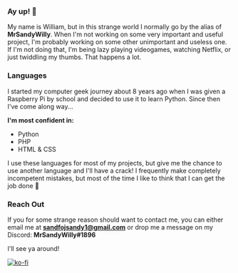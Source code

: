 ### Ay up! 👋
My name is William, but in this strange world I normally go by the alias of **MrSandyWilly**. When I'm not working on some very important and useful project, I'm probably working on some other unimportant and useless one. If I'm not doing that, I'm being lazy playing videogames, watching Netflix, or just twiddling my thumbs. That happens a lot.

### Languages
I started my computer geek journey about 8 years ago when I was given a Raspberry Pi by school and decided to use it to learn Python. Since then I've come along way...

**I'm most confident in:**
* Python
* PHP
* HTML & CSS

I use these languages for most of my projects, but give me the chance to use another language and I'll have a crack! I frequently make completely incompetent mistakes, but most of the time I like to think that I can get the job done 😬

### Reach Out
If you for some strange reason should want to contact me, you can either email me at **sandfojsandy1@gmail.com** or drop me a message on my Discord: **MrSandyWilly#1896**

I'll see ya around!

[![ko-fi](https://ko-fi.com/img/githubbutton_sm.svg)](https://ko-fi.com/Y8Y34KBGP)

<!--
**MrSandyWilly/MrSandyWilly** is a ✨ _special_ ✨ repository because its `README.md` (this file) appears on your GitHub profile.

Here are some ideas to get you started:

- 🔭 I’m currently working on ...
- 🌱 I’m currently learning ...
- 👯 I’m looking to collaborate on ...
- 🤔 I’m looking for help with ...
- 💬 Ask me about ...
- 📫 How to reach me: ...
- 😄 Pronouns: ...
- ⚡ Fun fact: ...
-->
